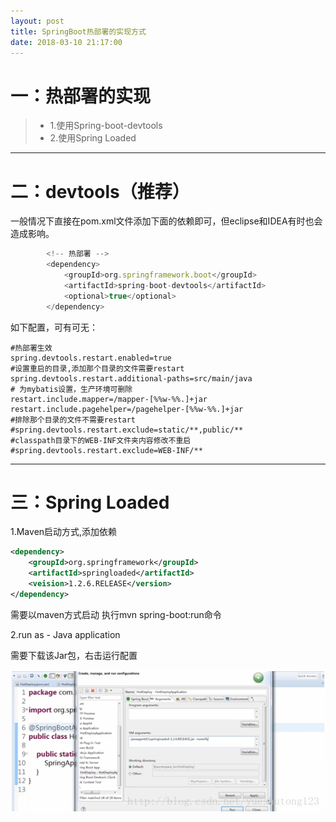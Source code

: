 ```yaml
---
layout: post
title: SpringBoot热部署的实现方式
date: 2018-03-10 21:17:00
---
```

# 一：热部署的实现

>*  1.使用Spring-boot-devtools
>*  2.使用Spring Loaded

---

# 二：devtools（推荐）

一般情况下直接在pom.xml文件添加下面的依赖即可，但eclipse和IDEA有时也会造成影响。

```javascript
        <!-- 热部署 -->
        <dependency>
            <groupId>org.springframework.boot</groupId>
            <artifactId>spring-boot-devtools</artifactId>
            <optional>true</optional>
        </dependency>
```

如下配置，可有可无：

```properties
#热部署生效
spring.devtools.restart.enabled=true
#设置重启的目录,添加那个目录的文件需要restart
spring.devtools.restart.additional-paths=src/main/java
# 为mybatis设置，生产环境可删除
restart.include.mapper=/mapper-[%%w-%%.]+jar
restart.include.pagehelper=/pagehelper-[%%w-%%.]+jar
#排除那个目录的文件不需要restart
#spring.devtools.restart.exclude=static/**,public/**
#classpath目录下的WEB-INF文件夹内容修改不重启
#spring.devtools.restart.exclude=WEB-INF/**
```

---

# 三：Spring Loaded

1.Maven启动方式,添加依赖

```xml
<dependency>
    <groupId>org.springframework</groupId>
    <artifactId>springloaded</artifactId>
    <veision>1.2.6.RELEASE</version>
</dependency>
```

需要以maven方式启动 
执行mvn spring-boot:run命令

2.run as - Java application

需要下载该Jar包，右击运行配置

![](./20180310SpringBoot热部署的实现方式/1136672-20190623134033406-240474200.png)
